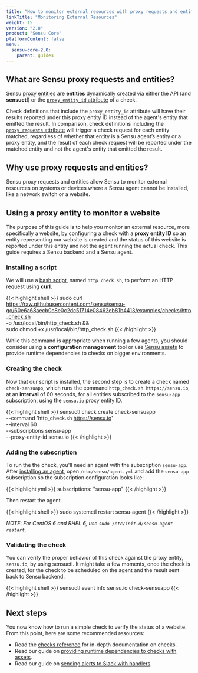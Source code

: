 ```yaml
---
title: "How to monitor external resources with proxy requests and entities"
linkTitle: "Monitoring External Resources"
weight: 15
version: "2.0"
product: "Sensu Core"
platformContent: false
menu: 
  sensu-core-2.0:
    parent: guides
---
```


## What are Sensu proxy requests and entities?

Sensu [proxy entities][1] are **entities** dynamically created via either the
API (and **sensuctl**) or the [`proxy_entity_id` attribute][2] of a check.

Check definitions that include the `proxy_entity_id` attribute will have their
results reported under this proxy entity ID instead of the agent's entity that
emitted the result. In comparison, check definitions including the
[`proxy_requests` attribute][3] will trigger a check request for each entity
matched, regardless of whether that entity is a Sensu agent’s entity or a proxy
entity, and the result of each check request will be reported under the matched
entity and not the agent's entity that emitted the result.

## Why use proxy requests and entities?

Sensu proxy requests and entities allow Sensu to monitor external resources
on systems or devices where a Sensu agent cannot be installed, like a
network switch or a website.

## Using a proxy entity to monitor a website

The purpose of this guide is to help you monitor an external resource, more
specifically a website, by configuring a check with a **proxy entity ID** so an
entity representing our website is created and the status of this website is
reported under this entity and not the agent running the actual check.
This guide requires a Sensu backend and a Sensu agent.

### Installing a script

We will use a [bash script][4], named `http_check.sh`, to perform an HTTP
request using **curl**.

{{< highlight shell >}}
sudo curl https://raw.githubusercontent.com/sensu/sensu-go/60e6a68aecb0c8e0c2dc51714e08462eb81b4413/examples/checks/http_check.sh \
-o /usr/local/bin/http_check.sh && \
sudo chmod +x /usr/local/bin/http_check.sh
{{< /highlight >}}

While this command is appropriate when running a few agents, you should consider
using a **configuration management** tool or use [Sensu assets][5] to provide
runtime dependencies to checks on bigger environments.

### Creating the check

Now that our script is installed, the second step is to create a check named
`check-sensuapp`, which runs the command `http_check.sh https://sensu.io`, at an
**interval** of 60 seconds, for all entities subscribed to the `sensu-app`
subscription, using the `sensu.io` proxy entity ID.

{{< highlight shell >}}
sensuctl check create check-sensuapp \
--command 'http_check.sh https://sensu.io' \
--interval 60 \
--subscriptions sensu-app \
--proxy-entity-id sensu.io
{{< /highlight >}}

### Adding the subscription
To run the the check, you'll need an agent with the subscription `sensu-app`.
After [installing an agent][install], open `/etc/sensu/agent.yml`
and add the `sensu-app` subscription so the subscription configuration looks like:

{{< highlight yml >}}
subscriptions: "sensu-app"
{{< /highlight >}}

Then restart the agent.

{{< highlight shell >}}
sudo systemctl restart sensu-agent
{{< /highlight >}}

_NOTE: For CentOS 6 and RHEL 6, use `sudo /etc/init.d/sensu-agent restart`._

### Validating the check

You can verify the proper behavior of this check against the proxy entity,
`sensu.io`, by using sensuctl. It might take a few moments, once the
check is created, for the check to be scheduled on the agent and the result
sent back to Sensu backend.

{{< highlight shell >}}
sensuctl event info sensu.io check-sensuapp
{{< /highlight >}}

## Next steps

You now know how to run a simple check to verify the status of a website.
From this point, here are some recommended resources:

* Read the [checks reference][6] for in-depth documentation on checks.
* Read our guide on [providing runtime dependencies to checks with assets][5].
* Read our guide on [sending alerts to Slack with handlers][7].

[1]: ../../reference/entities/#what-is-a-proxy-entity
[2]: ../../reference/checks/#check-attributes
[3]: ../../reference/checks/#proxy-requests
[4]: https://raw.githubusercontent.com/sensu/sensu-go/dccfeb9093c21e45fd6505d3b32da354bdf8a136/examples/checks/http_check.sh
[5]: #
[6]: ../../reference/checks/
[7]: ../send-slack-alerts/
[install]: ../../getting-started/installation-and-configuration
[start]: ../../getting-started/installation-and-configuration/#starting-the-services

